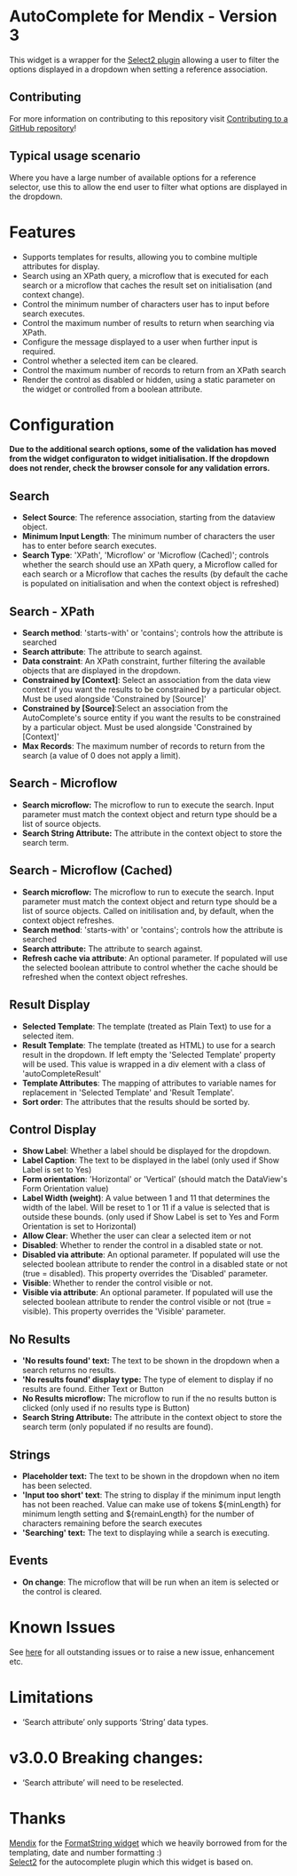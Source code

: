 # AutoComplete for Mendix - Version 3

This widget is a wrapper for the [Select2 plugin](https://select2.github.io/)  allowing a user to filter the options displayed in a dropdown when setting a reference association.

## Contributing

For more information on contributing to this repository visit [Contributing to a GitHub repository](https://world.mendix.com/display/howto50/Contributing+to+a+GitHub+repository)!

## Typical usage scenario

Where you have a large number of available options for a reference selector, use this to allow the end user to filter what options are displayed in the dropdown.

# Features

- Supports templates for results, allowing you to combine multiple attributes for display.
- Search using an XPath query, a microflow that is executed for each search or a microflow that caches the result set on initialisation (and context change).
- Control the minimum number of characters user has to input before search executes.
- Control the maximum number of results to return when searching via XPath.
- Configure the message displayed to a user when further input is required.
- Control whether a selected item can be cleared.
- Control the maximum number of records to return from an XPath search
- Render the control as disabled or hidden, using a static parameter on the widget or controlled from a boolean attribute.

# Configuration

**Due to the additional search options, some of the validation has moved from the widget configuraton to widget initialisation. If the dropdown does not render, check the browser console for any validation errors.**

## Search
- **Select Source**: The reference association, starting from the dataview object.
- **Minimum Input Length**: The minimum number of characters the user has to enter before search executes.
- **Search Type**: 'XPath', 'Microflow' or 'Microflow (Cached)'; controls whether the search should use an XPath query, a Microflow called for each search or a Microflow that caches the results (by default the cache is populated on initialisation and when the context object is refreshed)

## Search - XPath
- **Search method**: 'starts-with' or 'contains'; controls how the attribute is searched
- **Search attribute**: The attribute to search against.
- **Data constraint**: An XPath constraint, further filtering the available objects that are displayed in the dropdown.
- **Constrained by [Context]**: Select an association from the data view context if you want the results to be constrained by a particular object. Must be used alongside 'Constrained by [Source]' 
- **Constrained by [Source]**:Select an association from the AutoComplete's source entity if you want the results to be constrained by a particular object. Must be used alongside 'Constrained by [Context]'
- **Max Records**: The maximum number of records to return from the search (a value of 0 does not apply a limit).

## Search - Microflow
- **Search microflow:** The microflow to run to execute the search. Input parameter must match the context object and return type should be a list of source objects.
- **Search String Attribute:** The attribute in the context object to store the search term.

## Search - Microflow (Cached)
- **Search microflow:** The microflow to run to execute the search. Input parameter must match the context object and return type should be a list of source objects. Called on initilisation and, by default, when the context object refreshes.
- **Search method**: 'starts-with' or 'contains'; controls how the attribute is searched
- **Search attribute:** The attribute to search against.
- **Refresh cache via attribute**: An optional parameter. If populated will use the selected boolean attribute to control whether the cache should be refreshed when the context object refreshes.

## Result Display
- **Selected Template**: The template (treated as Plain Text) to use for a selected item. 
- **Result Template**: The template (treated as HTML) to use for a search result in the dropdown. If left empty the 'Selected Template' property will be used. This value is wrapped in a div element with a class of 'autoCompleteResult' 
- **Template Attributes**: The mapping of attributes to variable names for replacement in 'Selected Template' and 'Result Template'.
- **Sort order**: The attributes that the results should be sorted by.

## Control Display
- **Show Label**: Whether a label should be displayed for the dropdown.
- **Label Caption**: The text to be displayed in the label (only used if Show Label is set to Yes)
- **Form orientation**: 'Horizontal' or 'Vertical' (should match the DataView's Form Orientation value)
- **Label Width (weight)**: A value between 1 and 11 that determines the width of the label. Will be reset to 1 or 11 if a value is selected that is outside these bounds. (only used if Show Label is set to Yes and Form Orientation is set to Horizontal)
- **Allow Clear**: Whether the user can clear a selected item or not
- **Disabled**: Whether to render the control in a disabled state or not.
- **Disabled via attribute**: An optional parameter. If populated will use the selected boolean attribute to render the control in a disabled state or not (true = disabled). This property overrides the 'Disabled' parameter.
- **Visible**: Whether to render the control visible or not.
- **Visible via attribute**: An optional parameter. If populated will use the selected boolean attribute to render the control visible or not (true = visible). This property overrides the 'Visible' parameter.

## No Results
- **'No results found' text:** The text to be shown in the dropdown when a search returns no results.
- **'No results found' display type:** The type of element to display if no results are found. Either Text or Button
- **No Results microflow:** The microflow to run if the no results button is clicked (only used if no results type is Button)
- **Search String Attribute:** The attribute in the context object to store the search term (only populated if no results are found).

## Strings
- **Placeholder text:** The text to be shown in the dropdown when no item has been selected.
- **'Input too short' text**: The string to display if the minimum input length has not been reached. Value can make use of tokens ${minLength} for minimum length setting and ${remainLength} for the number of characters remaining before the search executes
- **'Searching' text:** The text to displaying while a search is executing.

## Events
- **On change**: The microflow that will be run when an item is selected or the control is cleared.

# Known Issues

See [here](https://github.com/AuraQ/AutoCompleteForMendix/issues) for all outstanding issues or to raise a new issue, enhancement etc.

# Limitations

- ‘Search attribute’ only supports ‘String’ data types.

# v3.0.0 Breaking changes:
- ‘Search attribute’ will need to be reselected.

# Thanks

[Mendix](https://github.com/mendix) for the [FormatString widget](https://github.com/mendix/FormatString) which we heavily borrowed from for the templating, date and number formatting :)  
[Select2](https://github.com/select2) for the autocomplete plugin which this widget is based on.